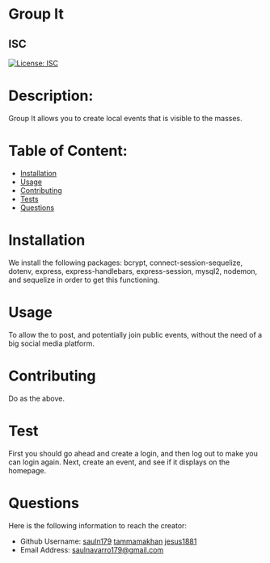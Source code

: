 
  # Group It
  ## ISC
  [![License: ISC](https://img.shields.io/badge/License-ISC-blue.svg)](https://opensource.org/licenses/ISC)


 
  # Description:
  Group It allows you to create local events that is visible to the masses.

  # Table of Content:

- [Installation](#installation)
- [Usage](#usage)
- [Contributing](#contributing)
- [Tests](#tests)
- [Questions](#questions)

# Installation
We install the following packages: bcrypt, connect-session-sequelize, dotenv, express, express-handlebars, express-session, mysql2, nodemon, and sequelize in order to get this functioning.

# Usage
To allow the to post, and potentially join public events, without the need of a big social media platform.

# Contributing
Do as the above.

# Test
First you should go ahead and create a login, and then log out to make you can login again. Next, create an event, and see if it displays on the homepage.

# Questions
Here is the following information to reach the creator:

- Github Username: [sauln179](https://github.com/sauln179) [tammamakhan](https://github.com/tammamakhan) [jesus1881](https://github.com/jesus1881) 
- Email Address: saulnavarro179@gmail.com 

